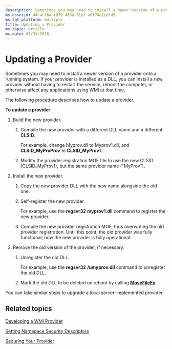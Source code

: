 ```yaml
---
description: Sometimes you may need to install a newer version of a provider onto a running system.
ms.assetid: 44c4c16a-fd79-483a-81ef-a0f74a2cdf45
ms.tgt_platform: multiple
title: Updating a Provider
ms.topic: article
ms.date: 05/31/2018
---
```


# Updating a Provider

Sometimes you may need to install a newer version of a provider onto a running system. If your provider is installed as a DLL, you can install a new provider without having to restart the service, reboot the computer, or otherwise affect any applications using WMI at that time.

The following procedure describes how to update a provider.

**To update a provider**

1.  Build the new provider.

    1.  Compile the new provider with a different DLL name and a different **CLSID**.

        For example, change Myprov.dll to Myprov1.dll, and **CLSID\_MyProProv** to **CLSID\_MyProv**1.

    2.  Modify the provider registration MOF file to use the new CLSID (CLSID\_MyProv1), but the same provider name ("MyProv").

2.  Install the new provider.

    1.  Copy the new provider DLL with the new name alongside the old one.
    2.  Self-register the new provider.

        For example, use the **regsvr32** **myprov1.dll** command to register the new provider.

    3.  Compile the new provider registration MOF, thus overwriting the old provider registration. Until this point, the old provider was fully functional; now the new provider is fully operational.

3.  Remove the old version of the provider, if necessary.

    1.  Unregister the old DLL.

        For example, use the **regsvr32** **/umyprov.dll** command to unregister the old DLL.

    2.  Mark the old DLL to be deleted on reboot by calling [**MoveFileEx**](/windows/desktop/api/winbase/nf-winbase-movefileexa).

You can take similar steps to upgrade a local server-implemented provider.

## Related topics

<dl> <dt>

[Developing a WMI Provider](developing-a-wmi-provider.md)
</dt> <dt>

[Setting Namepace Security Descriptors](setting-namespace-security-descriptors.md)
</dt> <dt>

[Securing Your Provider](securing-your-provider.md)
</dt> </dl>

 

 

